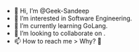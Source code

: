 - 👋 Hi, I’m @Geek-Sandeep
- 👀 I’m interested in Software Engineering.
- 🌱 I’m currently learning GoLang.
- 💞️ I’m looking to collaborate on <undefined/>.
- 📫 How to reach me > Why? 💁
